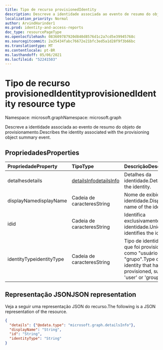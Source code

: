 ```yaml
---
title: Tipo de recurso provisionedIdentity
description: Descreve a identidade associada ao evento de resumo do objeto de provisionamento.
localization_priority: Normal
author: ArvindHarinder1
ms.prod: identity-and-access-reports
doc_type: resourcePageType
ms.openlocfilehash: 083609787920d840d8576d1c2a7cd5e39945768c
ms.sourcegitcommit: 2a35434fabc76672e21bfc3ed5a1d28f9f3b66bc
ms.translationtype: MT
ms.contentlocale: pt-BR
ms.lasthandoff: 05/06/2021
ms.locfileid: "52241503"
---
```

# <a name="provisionedidentity-resource-type"></a><span data-ttu-id="1c727-103">Tipo de recurso provisionedIdentity</span><span class="sxs-lookup"><span data-stu-id="1c727-103">provisionedIdentity resource type</span></span>

<span data-ttu-id="1c727-104">Namespace: microsoft.graph</span><span class="sxs-lookup"><span data-stu-id="1c727-104">Namespace: microsoft.graph</span></span>


<span data-ttu-id="1c727-105">Descreve a identidade associada ao evento de resumo do objeto de provisionamento.</span><span class="sxs-lookup"><span data-stu-id="1c727-105">Describes the identity associated with the provisioning object summary event.</span></span> 

## <a name="properties"></a><span data-ttu-id="1c727-106">Propriedades</span><span class="sxs-lookup"><span data-stu-id="1c727-106">Properties</span></span>

| <span data-ttu-id="1c727-107">Propriedade</span><span class="sxs-lookup"><span data-stu-id="1c727-107">Property</span></span>     | <span data-ttu-id="1c727-108">Tipo</span><span class="sxs-lookup"><span data-stu-id="1c727-108">Type</span></span>        | <span data-ttu-id="1c727-109">Descrição</span><span class="sxs-lookup"><span data-stu-id="1c727-109">Description</span></span> |
|:-------------|:------------|:------------|
|<span data-ttu-id="1c727-110">detalhes</span><span class="sxs-lookup"><span data-stu-id="1c727-110">details</span></span>|[<span data-ttu-id="1c727-111">detailsInfo</span><span class="sxs-lookup"><span data-stu-id="1c727-111">detailsInfo</span></span>](detailsinfo.md)|<span data-ttu-id="1c727-112">Detalhes da identidade.</span><span class="sxs-lookup"><span data-stu-id="1c727-112">Details of the identity.</span></span>|
|<span data-ttu-id="1c727-113">displayName</span><span class="sxs-lookup"><span data-stu-id="1c727-113">displayName</span></span>|<span data-ttu-id="1c727-114">Cadeia de caracteres</span><span class="sxs-lookup"><span data-stu-id="1c727-114">String</span></span>|<span data-ttu-id="1c727-115">Nome de exibição da identidade.</span><span class="sxs-lookup"><span data-stu-id="1c727-115">Display name of the identity.</span></span> |
|<span data-ttu-id="1c727-116">id</span><span class="sxs-lookup"><span data-stu-id="1c727-116">id</span></span>|<span data-ttu-id="1c727-117">Cadeia de caracteres</span><span class="sxs-lookup"><span data-stu-id="1c727-117">String</span></span>|<span data-ttu-id="1c727-118">Identifica exclusivamente a identidade.</span><span class="sxs-lookup"><span data-stu-id="1c727-118">Uniquely identifies the identity.</span></span>|
|<span data-ttu-id="1c727-119">identityType</span><span class="sxs-lookup"><span data-stu-id="1c727-119">identityType</span></span>|<span data-ttu-id="1c727-120">Cadeia de caracteres</span><span class="sxs-lookup"><span data-stu-id="1c727-120">String</span></span>|<span data-ttu-id="1c727-121">Tipo de identidade que foi provisionado, como "usuário" ou "grupo".</span><span class="sxs-lookup"><span data-stu-id="1c727-121">Type of identity that has been provisioned, such as 'user' or 'group'.</span></span>|

## <a name="json-representation"></a><span data-ttu-id="1c727-122">Representação JSON</span><span class="sxs-lookup"><span data-stu-id="1c727-122">JSON representation</span></span>

<span data-ttu-id="1c727-123">Veja a seguir uma representação JSON do recurso.</span><span class="sxs-lookup"><span data-stu-id="1c727-123">The following is a JSON representation of the resource.</span></span>

<!-- {
  "blockType": "resource",
  "optionalProperties": [

  ],
  "@odata.type": "microsoft.graph.provisionedIdentity",
  "baseType": null
}-->

```json
{
  "details": {"@odata.type": "microsoft.graph.detailsInfo"},
  "displayName": "String",
  "id": "String",
  "identityType": "String"
}
```

<!-- uuid: 16cd6b66-4b1a-43a1-adaf-3a886856ed98
2019-02-04 14:57:30 UTC -->
<!-- {
  "type": "#page.annotation",
  "description": "provisionedIdentity resource",
  "keywords": "",
  "section": "documentation",
  "tocPath": ""
}-->


